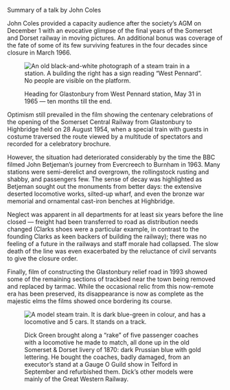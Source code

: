 <aside class="boxout ednote">

Summary of a talk by John Coles

</aside>

John Coles provided a capacity audience after the society’s AGM on
December 1 with an evocative glimpse of the final years of the Somerset
and Dorset railway in moving pictures. An additional bonus was coverage
of the fate of some of its few surviving features in the four decades
since closure in March 1966.

<figure>
<img src="../rail01-pennard.jpg" alt="An old black-and-white photograph of a steam train in a station. A building the right has a sign reading “West Pennard”. No people are visible on the platform.">
<figcaption>

Heading for Glastonbury from West Pennard station, May 31 in 1965 — ten
months till the end.

</figcaption>
</figure>

Optimism still prevailed in the film showing the centenary celebrations
of the opening of the Somerset Central Railway from Glastonbury to
Highbridge held on 28 August 1954, when a special train with guests in
costume traversed the route viewed by a multitude of spectators and
recorded for a celebratory brochure.

However, the situation had deteriorated considerably by the time the BBC
filmed John Betjeman’s journey from Evercreech to Burnham in 1963. Many
stations were semi-derelict and overgrown, the rollingstock rusting and
shabby, and passengers few. The sense of decay was highlighted as
Betjeman sought out the monuments from better days: the extensive
deserted locomotive works, silted-up wharf, and even the bronze war
memorial and ornamental cast-iron benches at Highbridge.

Neglect was apparent in all departments for at least six years before
the line closed — freight had been transferred to road as distribution
needs changed (Clarks shoes were a particular example, in contrast to
the founding Clarks as keen backers of building the railway); there was
no feeling of a future in the railways and staff morale had collapsed.
The slow death of the line was even exacerbated by the reluctance of
civil servants to give the closure order.

Finally, film of constructing the Glastonbury relief road in 1993 showed
some of the remaining sections of trackbed near the town being removed
and replaced by tarmac. While the occasional relic from this now-remote
era has been preserved, its disappearance is now as complete as the
majestic elms the films showed once bordering its course.

<figure>
<img src="../railmodel045.jpg" alt="A model steam train. It is dark blue-green in colour, and has a locomotive and 5 cars. It stands on a track.">
<figcaption>

Dick Green brought along a “rake” of five passenger coaches with a
locomotive he made to match, all done up in the old Somerset & Dorset
livery of 1870: dark Prussian blue with gold lettering. He bought the
coaches, badly damaged, from an executor’s stand at a Gauge O Guild show
in Telford in September and refurbished them. Dick’s other models were
mainly of the Great Western Railway.

</figcaption>
</figure>
